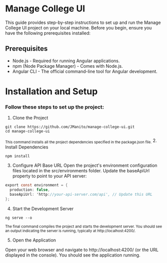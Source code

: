 # Manage College UI
This guide provides step-by-step instructions to set up and run the Manage College UI project on your local machine. Before you begin, ensure you have the following prerequisites installed:

## Prerequisites
- Node.js - Required for running Angular applications.
- npm (Node Package Manager) - Comes with Node.js.
- Angular CLI - The official command-line tool for Angular development.

# Installation and Setup
### Follow these steps to set up the project:

1. Clone the Project

```GIT
git clone https://github.com/JManito/manage-college-ui.git
cd manage-college-ui
```
<sub> This command installs all the project dependencies specified in the package.json file.</sub>
2. Install Dependencies 

```JS
npm install
```


3. Configure API Base URL
Open the project's environment configuration files located in the src/environments folder. Update the baseApiUrl property to point to your API server:
```C#
export const environment = {
  production: false,
  baseApiUrl: 'http://your-api-server.com/api', // Update this URL
};
```


4. Start the Development Server

```JS
ng serve --o
```
<sub>The final command compiles the project and starts the development server. You should see an output indicating the server is running, typically at http://localhost:4200/.</sub>

5. Open the Application

Open your web browser and navigate to http://localhost:4200/ (or the URL displayed in the console). You should see the application running.
